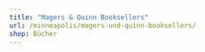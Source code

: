 ```yaml
---
title: "Magers & Quinn Booksellers"
url: /minneapolis/magers-und-quinn-booksellers/
shop: Bücher
---
```

